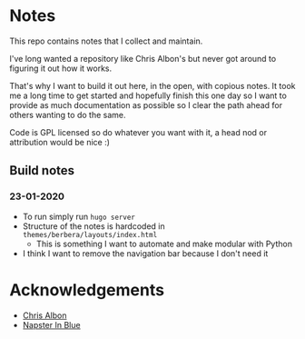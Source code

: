 # Notes

This repo contains notes that I collect and maintain. 

I've long wanted a repository like Chris Albon's but never got around to figuring it out how it works.

That's why I want to build it out here, in the open, with copious notes. It took me a long time to get started and hopefully finish this one day so I want to provide as much documentation as possible so I clear the path ahead for others wanting to do the same. 

Code is GPL licensed so do whatever you want with it, a head nod or attribution would be nice :)

## Build notes
### 23-01-2020

* To run simply run `hugo server`  
* Structure of the notes is hardcoded in `themes/berbera/layouts/index.html`
    * This is something I want to automate and make modular with Python
* I think I want to remove the navigation bar because I don't need it

# Acknowledgements

* [Chris Albon](https://github.com/chrisalbon/notes)
* [Napster In Blue](https://napsterinblue.github.io/notes/)
